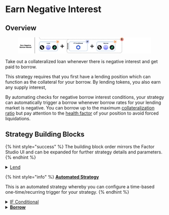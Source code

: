 # Earn Negative Interest

## Overview

<figure><img src="../../../.gitbook/assets/image (8) (1) (1).png" alt=""><figcaption></figcaption></figure>

Take out a collateralized loan whenever there is negative interest and get paid to borrow.

This strategy requires that you first have a lending position which can function as the collateral for your borrow. By lending tokens, you also earn any supply interest,

By automating checks for negative borrow interest conditions, your strategy can automatically trigger a borrow whenever borrow rates for your lending market is negative. You can borrow up to the maximum [collateralization ratio](../../glossary.md#collateralisation-ratio) but pay attention to the [health factor](../../glossary.md#health-factor) of your position to avoid forced liquidations.

## Strategy Building Blocks

{% hint style="success" %}
The building block order mirrors the Factor Studio UI and can be expanded for further strategy details and parameters.
{% endhint %}

<details>

<summary><a href="../../../factor-building-blocks/lend/">Lend</a></summary>

* Lend all tokens to the lending protocol.

</details>

{% hint style="info" %}
[**Automated Strategy**](../../../factor-studio/factor-studio/automated-strategies.md)

This is an automated strategy whereby you can configure a time-based one-time/recurring trigger for your strategy.&#x20;
{% endhint %}

<details>

<summary><a href="../../../factor-studio/factor-studio/conditional-strategies.md">IF Conditional</a></summary>

* This condition will be checked each time this strategy is executed by the automation feature.
* Specify the negative borrow interest condition.

</details>

<details>

<summary><a href="../../../factor-building-blocks/borrow.md"><strong>Borrow</strong></a></summary>

* Borrow an amount up to the collateralization ratio.

</details>
